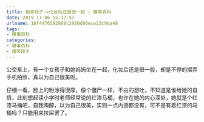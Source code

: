 ```yaml
---
title: 搞笑段子->化妆后还是很一般 | 糗事百科
date: 2019-11-06 15:32:57
urlname: 16f4476582989c2980d96ece23c9ba40
tags: 
- 糗事百科
categories:
- 糗事百科
- 搞笑段子
---
```

公交车上，有一个女孩子和她妈妈坐在一起，化妆后还是很一般，却是不停的摆弄手机拍照，真以为自己很美呢。

仔细一看，脸上的粉涂得很厚，像个僵尸一样，不由的想吐，不知道是谁给她的自信，此刻想起读小学时老师经常说的红漆马桶，也许在她的内心深处，她就是个红漆马桶吧，自我陶醉，以为自己很美，实则一点内涵都没有，可不是有着红漆的马桶吗？只能用来拉屎罢了。



